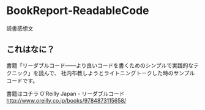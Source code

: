 BookReport-ReadableCode
=======================

読書感想文

これはなに？
-----
書籍「リーダブルコード――より良いコードを書くためのシンプルで実践的なテクニック」を読んで、
社内布教しようとライトニングトークした時のサンプルコードです。

書籍はコチラ
O'Reilly Japan - リーダブルコード http://www.oreilly.co.jp/books/9784873115658/
